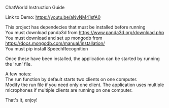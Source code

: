ChatWorld Instruction Guide  

Link to Demo: https://youtu.be/aNyNM41sfA0

This project has dependecies that must be installed before running  
You must download panda3d from https://www.panda3d.org/download.php  
You must download and set up mongodb from https://docs.mongodb.com/manual/installation/  
You must pip install SpeechRecognition  

Once these have been installed, the application can be started by running the 'run' file.   

A few notes:  
The run function by default starts two clients on one computer.  
Modify the run file if you need only one client.
The application uses multiple microphones if multiple clients are running on one computer.   

That's it, enjoy! 

